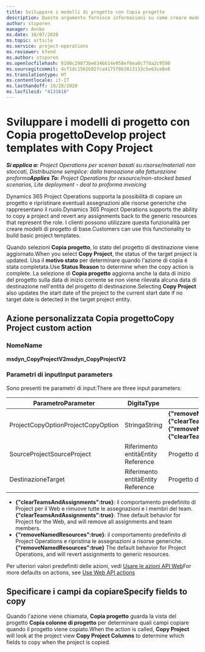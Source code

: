 ```yaml
---
title: Sviluppare i modelli di progetto con Copia progetto
description: Questo argomento fornisce informazioni su come creare modelli di progetto utilizzando l'azione personalizzata Copia progetto.
author: stsporen
manager: Annbe
ms.date: 10/07/2020
ms.topic: article
ms.service: project-operations
ms.reviewer: kfend
ms.author: stsporen
ms.openlocfilehash: 0100c29873be6346614e958ef6ea0c77da2c9590
ms.sourcegitcommit: 4cf1dc1561b92fca4175f0b3813133c5e63ce8e6
ms.translationtype: HT
ms.contentlocale: it-IT
ms.lasthandoff: 10/28/2020
ms.locfileid: "4131618"
---
```

# <a name="develop-project-templates-with-copy-project"></a><span data-ttu-id="a6f0a-103">Sviluppare i modelli di progetto con Copia progetto</span><span class="sxs-lookup"><span data-stu-id="a6f0a-103">Develop project templates with Copy Project</span></span>

<span data-ttu-id="a6f0a-104">_**Si applica a:** Project Operations per scenari basati su risorse/materiali non stoccati, Distribuzione semplice: dalla transazione alla fatturazione proforma_</span><span class="sxs-lookup"><span data-stu-id="a6f0a-104">_**Applies To:** Project Operations for resource/non-stocked based scenarios, Lite deployment - deal to proforma invoicing_</span></span>

<span data-ttu-id="a6f0a-105">Dynamics 365 Project Operations supporta la possibilità di copiare un progetto e ripristinare eventuali assegnazioni alle risorse generiche che rappresentano il ruolo.</span><span class="sxs-lookup"><span data-stu-id="a6f0a-105">Dynamics 365 Project Operations supports the ability to copy a project and revert any assignments back to the generic resources that represent the role.</span></span> <span data-ttu-id="a6f0a-106">I clienti possono utilizzare questa funzionalità per creare modelli di progetto di base.</span><span class="sxs-lookup"><span data-stu-id="a6f0a-106">Customers can use this functionality to build basic project templates.</span></span>

<span data-ttu-id="a6f0a-107">Quando selezioni **Copia progetto**, lo stato del progetto di destinazione viene aggiornato.</span><span class="sxs-lookup"><span data-stu-id="a6f0a-107">When you select **Copy Project**, the status of the target project is updated.</span></span> <span data-ttu-id="a6f0a-108">Usa il **motivo stato** per determinare quando l'azione di copia è stata completata.</span><span class="sxs-lookup"><span data-stu-id="a6f0a-108">Use **Status Reason** to determine when the copy action is complete.</span></span> <span data-ttu-id="a6f0a-109">La selezione di **Copia progetto** aggiorna anche la data di inizio del progetto sulla data di inizio corrente se non viene rilevata alcuna data di destinazione nell'entità del progetto di destinazione.</span><span class="sxs-lookup"><span data-stu-id="a6f0a-109">Selecting **Copy Project** also updates the start date of the project to the current start date if no target date is detected in the target project entity.</span></span>

## <a name="copy-project-custom-action"></a><span data-ttu-id="a6f0a-110">Azione personalizzata Copia progetto</span><span class="sxs-lookup"><span data-stu-id="a6f0a-110">Copy Project custom action</span></span> 

### <a name="name"></a><span data-ttu-id="a6f0a-111">Nome</span><span class="sxs-lookup"><span data-stu-id="a6f0a-111">Name</span></span> 

<span data-ttu-id="a6f0a-112">**msdyn_CopyProjectV2**</span><span class="sxs-lookup"><span data-stu-id="a6f0a-112">**msdyn_CopyProjectV2**</span></span>

### <a name="input-parameters"></a><span data-ttu-id="a6f0a-113">Parametri di input</span><span class="sxs-lookup"><span data-stu-id="a6f0a-113">Input parameters</span></span>
<span data-ttu-id="a6f0a-114">Sono presenti tre parametri di input:</span><span class="sxs-lookup"><span data-stu-id="a6f0a-114">There are three input parameters:</span></span>

| <span data-ttu-id="a6f0a-115">Parametro</span><span class="sxs-lookup"><span data-stu-id="a6f0a-115">Parameter</span></span>          | <span data-ttu-id="a6f0a-116">Digita</span><span class="sxs-lookup"><span data-stu-id="a6f0a-116">Type</span></span>   | <span data-ttu-id="a6f0a-117">Valori</span><span class="sxs-lookup"><span data-stu-id="a6f0a-117">Values</span></span>                                                   | 
|--------------------|--------|----------------------------------------------------------|
| <span data-ttu-id="a6f0a-118">ProjectCopyOption</span><span class="sxs-lookup"><span data-stu-id="a6f0a-118">ProjectCopyOption</span></span>  | <span data-ttu-id="a6f0a-119">Stringa</span><span class="sxs-lookup"><span data-stu-id="a6f0a-119">String</span></span> | <span data-ttu-id="a6f0a-120">**{"removeNamedResources":true}** o **{"clearTeamsAndAssignments":true}**</span><span class="sxs-lookup"><span data-stu-id="a6f0a-120">**{"removeNamedResources":true}** or **{"clearTeamsAndAssignments":true}**</span></span> |
| <span data-ttu-id="a6f0a-121">SourceProject</span><span class="sxs-lookup"><span data-stu-id="a6f0a-121">SourceProject</span></span>      | <span data-ttu-id="a6f0a-122">Riferimento entità</span><span class="sxs-lookup"><span data-stu-id="a6f0a-122">Entity Reference</span></span> | <span data-ttu-id="a6f0a-123">Progetto di origine</span><span class="sxs-lookup"><span data-stu-id="a6f0a-123">Source Project</span></span> |
| <span data-ttu-id="a6f0a-124">Destinazione</span><span class="sxs-lookup"><span data-stu-id="a6f0a-124">Target</span></span>             | <span data-ttu-id="a6f0a-125">Riferimento entità</span><span class="sxs-lookup"><span data-stu-id="a6f0a-125">Entity Reference</span></span> | <span data-ttu-id="a6f0a-126">Progetto di destinazione</span><span class="sxs-lookup"><span data-stu-id="a6f0a-126">Target Project</span></span> |


- <span data-ttu-id="a6f0a-127">**{"clearTeamsAndAssignments":true}**: il comportamento predefinito di Project per il Web e rimuove tutte le assegnazioni e i membri del team.</span><span class="sxs-lookup"><span data-stu-id="a6f0a-127">**{"clearTeamsAndAssignments":true}**: Thee default behavior for Project for the Web, and will remove all assignments and team members.</span></span>
- <span data-ttu-id="a6f0a-128">**{"removeNamedResources":true}**: il comportamento predefinito di Project Operations e ripristina le assegnazioni a risorse generiche.</span><span class="sxs-lookup"><span data-stu-id="a6f0a-128">**{"removeNamedResources":true}** The default behavior for Project Operations, and will revert assignments to generic resources.</span></span>

<span data-ttu-id="a6f0a-129">Per ulteriori valori predefiniti delle azioni, vedi [Usare le azioni API Web](https://docs.microsoft.com/powerapps/developer/common-data-service/webapi/use-web-api-actions)</span><span class="sxs-lookup"><span data-stu-id="a6f0a-129">For more defaults on actions, see [Use Web API actions](https://docs.microsoft.com/powerapps/developer/common-data-service/webapi/use-web-api-actions)</span></span>

## <a name="specify-fields-to-copy"></a><span data-ttu-id="a6f0a-130">Specificare i campi da copiare</span><span class="sxs-lookup"><span data-stu-id="a6f0a-130">Specify fields to copy</span></span> 
<span data-ttu-id="a6f0a-131">Quando l'azione viene chiamata, **Copia progetto** guarda la vista del progetto **Copia colonne di progetto** per determinare quali campi copiare quando il progetto viene copiato.</span><span class="sxs-lookup"><span data-stu-id="a6f0a-131">When the action is called, **Copy Project** will look at the project view **Copy Project Columns** to determine which fields to copy when the project is copied.</span></span>
